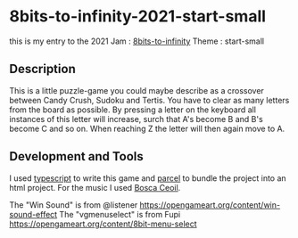 # 8bits-to-infinity-2021-start-small

this is my entry to the 2021 Jam : [8bits-to-infinity](https://itch.io/jam/text-only-jam-2)
Theme : start-small

## Description

This is a little puzzle-game you could maybe describe as a crossover between Candy Crush, Sudoku and Tertis.
You have to clear as many letters from the board as possible.
By pressing a letter on the keyboard all instances of this letter will increase, surch that A's become B and B's become C and so on.
When reaching Z the letter will then again move to A.



## Development and Tools

I used [typescript](https://www.typescriptlang.org/) to write this game and [parcel](https://parceljs.org/) to bundle the project into an html project.
For the music I used [Bosca Ceoil](https://boscaceoil.net/).

The "Win Sound" is from @listener https://opengameart.org/content/win-sound-effect 
The "vgmenuselect" is from Fupi https://opengameart.org/content/8bit-menu-select